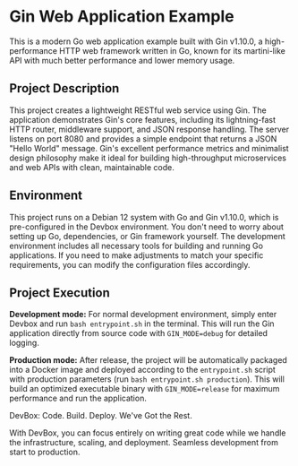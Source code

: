 # Gin Web Application Example

This is a modern Go web application example built with Gin v1.10.0, a high-performance HTTP web framework written in Go, known for its martini-like API with much better performance and lower memory usage.

## Project Description

This project creates a lightweight RESTful web service using Gin. The application demonstrates Gin's core features, including its lightning-fast HTTP router, middleware support, and JSON response handling. The server listens on port 8080 and provides a simple endpoint that returns a JSON "Hello World" message. Gin's excellent performance metrics and minimalist design philosophy make it ideal for building high-throughput microservices and web APIs with clean, maintainable code.

## Environment

This project runs on a Debian 12 system with Go and Gin v1.10.0, which is pre-configured in the Devbox environment. You don't need to worry about setting up Go, dependencies, or Gin framework yourself. The development environment includes all necessary tools for building and running Go applications. If you need to make adjustments to match your specific requirements, you can modify the configuration files accordingly.

## Project Execution

**Development mode:** For normal development environment, simply enter Devbox and run `bash entrypoint.sh` in the terminal. This will run the Gin application directly from source code with `GIN_MODE=debug` for detailed logging.

**Production mode:** After release, the project will be automatically packaged into a Docker image and deployed according to the `entrypoint.sh` script with production parameters (run `bash entrypoint.sh production`). This will build an optimized executable binary with `GIN_MODE=release` for maximum performance and run the application.


DevBox: Code. Build. Deploy. We've Got the Rest.

With DevBox, you can focus entirely on writing great code while we handle the infrastructure, scaling, and deployment. Seamless development from start to production. 